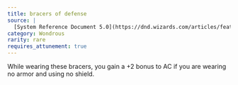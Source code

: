 ```yaml
---
title: bracers of defense
source: |
  [System Reference Document 5.0](https://dnd.wizards.com/articles/features/systems-reference-document-srd)
category: Wondrous
rarity: rare
requires_attunement: true
---
```


While wearing these bracers, you gain a +2 bonus to AC if you are wearing no armor and using no shield.
